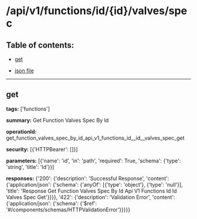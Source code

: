 # /api/v1/functions/id/{id}/valves/spec

## Table of contents:
- [get](#get)

- [json file](./_api_v1_functions_id_{id}_valves_spec.json)

---
<a name="get"></a>
## get

**tags:** ['functions']

**summary:** Get Function Valves Spec By Id

**operationId:** get_function_valves_spec_by_id_api_v1_functions_id__id__valves_spec_get

**security:** [{'HTTPBearer': []}]

**parameters:** [{'name': 'id', 'in': 'path', 'required': True, 'schema': {'type': 'string', 'title': 'Id'}}]

**responses:** {'200': {'description': 'Successful Response', 'content': {'application/json': {'schema': {'anyOf': [{'type': 'object'}, {'type': 'null'}], 'title': 'Response Get Function Valves Spec By Id Api V1 Functions Id  Id  Valves Spec Get'}}}}, '422': {'description': 'Validation Error', 'content': {'application/json': {'schema': {'$ref': '#/components/schemas/HTTPValidationError'}}}}}

